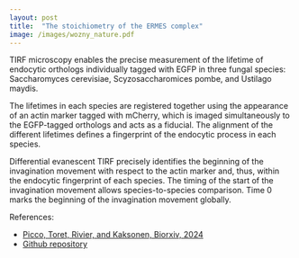```yaml
---
layout: post
title:  "The stoichiometry of the ERMES complex"
image: /images/wozny_nature.pdf
---
```


TIRF microscopy enables the precise measurement of the lifetime of endocytic orthologs individually tagged with EGFP in three fungal species: Saccharomyces cerevisiae, Scyzosaccharomices pombe, and Ustilago maydis. 

The lifetimes in each species are registered together using the appearance of an actin marker tagged with mCherry, which is imaged simultaneously to the EGFP-tagged orthologs and acts as a fiducial. The alignment of the different lifetimes defines a fingerprint of the endocytic process in each species. 

Differential evanescent TIRF precisely identifies the beginning of the invagination movement with respect to the actin marker and, thus, within the endocytic fingerprint of each species. The timing of the start of the invagination movement allows species-to-species comparison. Time 0 marks the beginning of the invagination movement globally.

References:

- [Picco, Toret, Rivier, and Kaksonen, Biorxiv, 2024][biorxiv]
- [Github repository][github-repo]

[biorxiv]: https://www.biorxiv.org/content/10.1101/2024.03.28.587219v1
[github-repo]: https://github.com/apicco/EvoCellBio/tree/main/Protein_lifetimes
